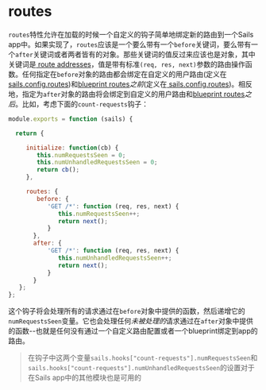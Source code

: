 # routes
`routes`特性允许在加载的时候一个自定义的钩子简单地绑定新的路由到一个Sails app中。如果实现了，`routes`应该是一个要么带有一个`before`关键词，要么带有一个`after`关键词或者两者皆有的对象。那些关键词的值反过来应该也是对象，其中关键词是[ route addresses](http://sailsjs.org/documentation/concepts/Routes/RouteTargetSyntax.html?q=route-address)，值是带有标准`(req, res, next)`参数的路由操作函数。任何指定在`before`对象的路由都会绑定在自定义的用户路由(定义在[sails.config.routes](http://sailsjs.org/documentation/reference/sails.config/sails.config.routes.html))和[blueprint routes](http://sailsjs.org/documentation/reference/blueprint-api?q=blueprint-routes)*之前*(定义在[ sails.config.routes]())。相反地，指定为`after`对象的路由将会绑定到自定义的用户路由和[blueprint routes]()*之后*。比如，考虑下面的`count-requests`钩子：

 ```javascript
module.exports = function (sails) {

   return {

      initialize: function(cb) {
         this.numRequestsSeen = 0;
         this.numUnhandledRequestsSeen = 0;
         return cb();
      },

      routes: {
         before: {
            'GET /*': function (req, res, next) {
               this.numRequestsSeen++;
               return next();
            }
        },
        after: {
            'GET /*': function (req, res, next) {
               this.numUnhandledRequestsSeen++;
               return next();
            }
        }
    };
};
```

这个钩子将会处理所有的请求通过在`before`对象中提供的函数，然后递增它的`numRequestsSeen`变量。它也会处理任何*未被处理的*请求通过在`after`对象中提供的函数--也就是任何没有通过一个自定义路由配置或者一个blueprint绑定到app的路由。

> 在钩子中这两个变量`sails.hooks["count-requests"].numRequestsSeen`和`sails.hooks["count-requests"].numUnhandledRequestsSeen`的设置对于在Sails app中的其他模块也是可用的


<docmeta name="displayName" value=".routes">
<docmeta name="stabilityIndex" value="3">
